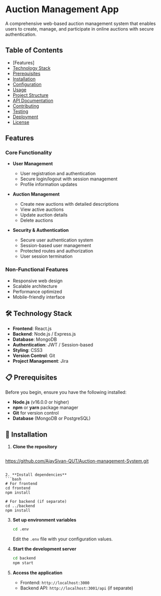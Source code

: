 # Auction Management App

A comprehensive web-based auction management system that enables users to create, manage, and participate in online auctions with secure authentication.

## Table of Contents

- [Features]
- [Technology Stack](#technology-stack)
- [Prerequisites](#prerequisites)
- [Installation](#installation)
- [Configuration](#configuration)
- [Usage](#usage)
- [Project Structure](#project-structure)
- [API Documentation](#api-documentation)
- [Contributing](#contributing)
- [Testing](#testing)
- [Deployment](#deployment)
- [License](#license)

## Features

### Core Functionality
- **User Management**
  - User registration and authentication
  - Secure login/logout with session management
  - Profile information updates

- **Auction Management**
  - Create new auctions with detailed descriptions
  - View active auctions
  - Update auction details
  - Delete auctions

- **Security & Authentication**
  - Secure user authentication system
  - Session-based user management
  - Protected routes and authorization
  - User session termination

### Non-Functional Features
- Responsive web design
- Scalable architecture
- Performance optimized
- Mobile-friendly interface

## 🛠 Technology Stack

- **Frontend**: React.js
- **Backend**: Node.js / Express.js
- **Database**: MongoDB
- **Authentication**: JWT / Session-based
- **Styling**: CSS3
- **Version Control**: Git
- **Project Management**: Jira

## 📋 Prerequisites

Before you begin, ensure you have the following installed:

- **Node.js** (v16.0.0 or higher)
- **npm** or **yarn** package manager
- **Git** for version control
- **Database** (MongoDB or PostgreSQL)

## 🚀 Installation

1. **Clone the repository**
   ```bash
  https://github.com/AjaySivan-QUT/Auction-management-System.git 
   ```

2. **Install dependencies**
   ```bash
   # For frontend
   cd frontend
   npm install

   # For backend (if separate)
   cd ../backend
   npm install
   ```

3. **Set up environment variables**
   ```bash
   cd .env
   ```
   Edit the `.env` file with your configuration values.

1. **Start the development server**
   ```bash
   cd backend
   npm start
   ```

2. **Access the application**
   - Frontend: `http://localhost:3000`
   - Backend API: `http://localhost:3001/api` (if separate)

